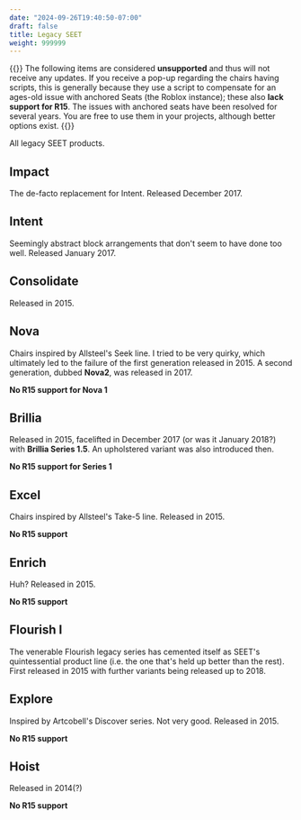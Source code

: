 ```yaml
---
date: "2024-09-26T19:40:50-07:00"
draft: false
title: Legacy SEET
weight: 999999
---
```


{{<callout type="warning">}}
The following items are considered **unsupported** and thus will not receive any updates. If you receive a pop-up regarding the chairs having scripts, this is generally because they use a script to compensate for an ages-old issue with anchored Seats (the Roblox instance); these also **lack support for R15**. The issues with anchored seats have been resolved     for several years. You are free to use them in your projects, although better options exist. 
{{</callout>}}

All legacy SEET products.

## Impact

The de-facto replacement for Intent. Released December 2017.

## Intent

Seemingly abstract block arrangements that don't seem to have done too well. Released January 2017.

## Consolidate

Released in 2015.

## Nova

Chairs inspired by Allsteel's Seek line. I tried to be very quirky, which ultimately led to the failure of the first generation released in 2015. A second generation, dubbed **Nova2**, was released in 2017.

**No R15 support for Nova 1**


## Brillia

Released in 2015, facelifted in December 2017 (or was it January 2018?) with **Brillia Series 1.5**. An upholstered variant was also introduced then.

**No R15 support for Series 1**

## Excel

Chairs inspired by Allsteel's Take-5 line. Released in 2015.

**No R15 support**

## Enrich

Huh? Released in 2015.

**No R15 support**

## Flourish I

The venerable Flourish legacy series has cemented itself as SEET's quintessential product line (i.e. the one that's held up better than the rest). First released in 2015 with further variants being released up to 2018.

## Explore

Inspired by Artcobell's Discover series. Not very good. Released in 2015.

**No R15 support**

## Hoist

Released in 2014(?)

**No R15 support**